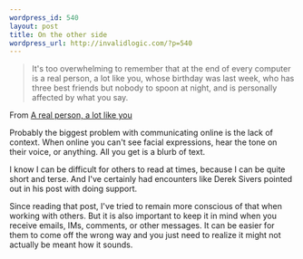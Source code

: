 ```yaml
--- 
wordpress_id: 540
layout: post
title: On the other side
wordpress_url: http://invalidlogic.com/?p=540
---
```

<blockquote>It's too overwhelming to remember that at the end of every computer is a real person, a lot like you, whose birthday was last week, who has three best friends but nobody to spoon at night, and is personally affected by what you say.</blockquote>

From <a href="http://sivers.org/real">A real person, a lot like you</a>

Probably the biggest problem with communicating online is the lack of context.  When online you can't see facial expressions, hear the tone on their voice, or anything.  All you get is a blurb of text.

I know I can be difficult for others to read at times, because I can be quite short and terse.  And I've certainly had encounters like Derek Sivers pointed out in his post with doing support.

Since reading that post, I've tried to remain more conscious of that when working with others.  But it is also important to keep it in mind when you receive emails, IMs, comments, or other messages.  It can be easier for them to come off the wrong way and you just need to realize it might not actually be meant how it sounds.
